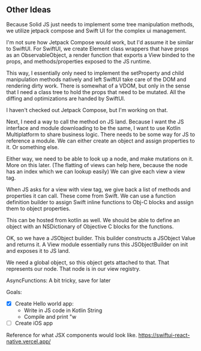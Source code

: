 ## Other Ideas
Because Solid JS just needs to implement some tree manipulation methods, we utilize jetpack compose
and Swift UI for the complex ui management.

I'm not sure how Jetpack Compose would work, but I'd assume it be similar to SwiftUI. For SwiftUI,
we create Element class wrappers that have props as an ObservableObject, a render function that
exports a View binded to the props, and methods/properties exposed to the JS runtime. 

This way, I essentially only need to implement the setProperty and child manipulation methods natively
and left SwiftUI take care of the DOM and rendering dirty work. There is somewhat of a VDOM, but only
in the sense that I need a class tree to hold the props that need to be mutated. All the diffing and
optimizations are handed by SwiftUI.

I haven't checked out Jetpack Compose, but I'm working on that.

Next, I need a way to call the method on JS land. Because I want the JS interface and module downloading to
be the same, I want to use Kotlin Multiplatform to share business logic. There needs to be some way for JS to
reference a module. We can either create an object and assign properties to it. Or something else.

Either way, we need to be able to look up a node, and make mutations on it. More on this later.
(The flatting of views can help here, because the node has an index which we can lookup easily)
We can give each view a view tag. 

When JS asks for a view with view tag, we give back a list of methods and properties it can call.
These come from Swift. We can use a function definition builder to assign Swift inline functions to 
Obj-C blocks and assign them to object properties.

This can be hosted from kotlin as well. We should be able to define an object with an NSDictionary of
Objective C blocks for the functions.

OK, so we have a JSObject builder. This builder constructs a JSObject Value and returns it.
A View module essentially runs this JSObjectBuilder on init and exposes it to JS land.

We need a global object, so this object gets attached to that. That represents our node. That node
is in our view registry. 


AsyncFunctions:
A bit tricky, save for later

Goals:

- [X] Create Hello world app:
    - Write in JS code in Kotlin String
    - Compile and print "w
- [ ] Create iOS app

Reference for what JSX components would look like.
https://swiftui-react-native.vercel.app/